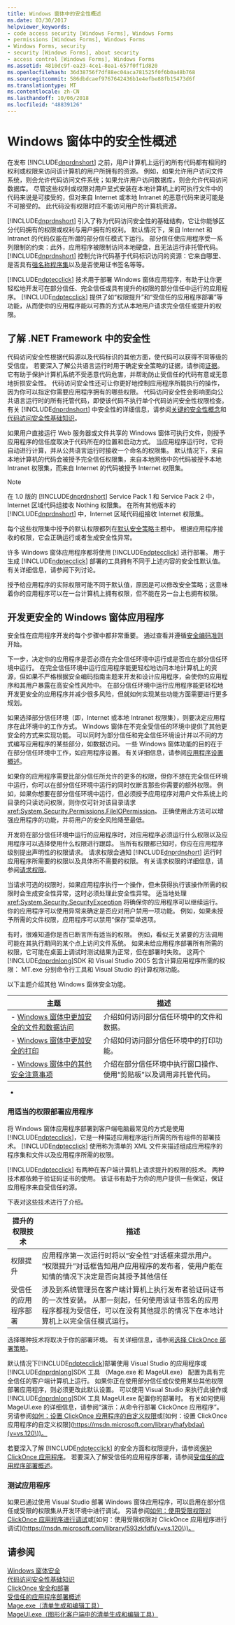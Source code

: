 ```yaml
---
title: Windows 窗体中的安全性概述
ms.date: 03/30/2017
helpviewer_keywords:
- code access security [Windows Forms], Windows Forms
- permissions [Windows Forms], Windows Forms
- Windows Forms, security
- security [Windows Forms], about security
- access control [Windows Forms], Windows Forms
ms.assetid: 4810dc9f-ea23-4ce1-8ea1-657f0ff1d820
ms.openlocfilehash: 36d38756f7df88ec04aca781525f0f6b0a48b768
ms.sourcegitcommit: 586dbdcaef9767642436b1e4efbe88fb15473d6f
ms.translationtype: MT
ms.contentlocale: zh-CN
ms.lasthandoff: 10/06/2018
ms.locfileid: "48839126"
---
```

# <a name="security-in-windows-forms-overview"></a>Windows 窗体中的安全性概述
在发布 [!INCLUDE[dnprdnshort](../../../includes/dnprdnshort-md.md)] 之前，用户计算机上运行的所有代码都有相同的权利或权限来访问该计算机的用户所拥有的资源。 例如，如果允许用户访问文件系统，则会允许代码访问文件系统；如果允许用户访问数据库，则会允许代码访问数据库。 尽管这些权利或权限对用户显式安装在本地计算机上的可执行文件中的代码来说是可接受的，但对来自 Internet 或本地 Intranet 的恶意代码来说可能是不可接受的。 此代码没有权限时应不能访问用户的计算机资源。  
  
 [!INCLUDE[dnprdnshort](../../../includes/dnprdnshort-md.md)] 引入了称为代码访问安全性的基础结构，它让你能够区分代码拥有的权限或权利与用户拥有的权利。 默认情况下，来自 Internet 和 Intranet 的代码仅能在所谓的部分信任模式下运行。 部分信任使应用程序受一系列限制的约束：此外，应用程序被限制访问本地硬盘，且无法运行非托管代码。 [!INCLUDE[dnprdnshort](../../../includes/dnprdnshort-md.md)] 控制允许代码基于代码标识访问的资源：它来自哪里、是否具有[强名称程序集](../../../docs/framework/app-domains/strong-named-assemblies.md)以及是否使用证书签名等等。  
  
 [!INCLUDE[ndptecclick](../../../includes/ndptecclick-md.md)] 技术用于部署 Windows 窗体应用程序，有助于让你更轻松地开发可在部分信任、完全信任或具有提升的权限的部分信任中运行的应用程序。 [!INCLUDE[ndptecclick](../../../includes/ndptecclick-md.md)] 提供了如“权限提升”和“受信任的应用程序部署”等功能，从而使你的应用程序能以可靠的方式从本地用户请求完全信任或提升的权限。  
  
## <a name="understanding-security-in-the-net-framework"></a>了解 .NET Framework 中的安全性  
 代码访问安全性根据代码源以及代码标识的其他方面，使代码可以获得不同等级的受信度。 若要深入了解公共语言运行时用于确定安全策略的证据，请参阅[证据](https://msdn.microsoft.com/library/64ceb7c8-a0b4-46c4-97dc-6c22da0539da)。 它有助于保护计算机系统不受恶意代码危害，并帮助防止受信任的代码有意或无意地折损安全性。 代码访问安全性还可让你更好地控制应用程序所能执行的操作，因为你可以指定你需要应用程序拥有的哪些权限。 代码访问安全性会影响面向公共语言运行时的所有托管代码，即使该代码不执行单个代码访问安全性权限检查。 有关 [!INCLUDE[dnprdnshort](../../../includes/dnprdnshort-md.md)] 中安全性的详细信息，请参阅[关键的安全性概念](../../../docs/standard/security/key-security-concepts.md)和[代码访问安全性基础知识](../../../docs/framework/misc/code-access-security-basics.md)。  
  
 如果用户直接运行 Web 服务器或文件共享的 Windows 窗体可执行文件，则授予应用程序的信任度取决于代码所在的位置和启动方式。 当应用程序运行时，它将自动进行计算，并从公共语言运行时接收一个命名的权限集。 默认情况下，来自本地计算机的代码会被授予完全信任权限集，来自本地网络中的代码被授予本地 Intranet 权限集，而来自 Internet 的代码被授予 Internet 权限集。  
  
> [!NOTE]
>  在 1.0 版的 [!INCLUDE[dnprdnshort](../../../includes/dnprdnshort-md.md)] Service Pack 1 和 Service Pack 2 中，Internet 区域代码组接收 Nothing 权限集。 在所有其他版本的 [!INCLUDE[dnprdnshort](../../../includes/dnprdnshort-md.md)] 中，Internet 区域代码组接收 Internet 权限集。  
>   
>  每个这些权限集中授予的默认权限都列在[默认安全策略](https://msdn.microsoft.com/library/2c086873-0894-4f4d-8f7e-47427c1a3b55)主题中。 根据应用程序接收的权限，它会正确运行或者生成安全性异常。  
>   
>  许多 Windows 窗体应用程序都将使用 [!INCLUDE[ndptecclick](../../../includes/ndptecclick-md.md)] 进行部署。 用于生成 [!INCLUDE[ndptecclick](../../../includes/ndptecclick-md.md)] 部署的工具拥有不同于上述内容的安全性默认值。 有关详细信息，请参阅下列讨论。  
  
 授予给应用程序的实际权限可能不同于默认值，原因是可以修改安全策略；这意味着你的应用程序可以在一台计算机上拥有权限，但不能在另一台上也拥有权限。  
  
## <a name="developing-a-more-secure-windows-forms-application"></a>开发更安全的 Windows 窗体应用程序  
 安全性在应用程序开发的每个步骤中都非常重要。 通过查看并遵循[安全编码准则](../../../docs/standard/security/secure-coding-guidelines.md)开始。  
  
 下一步，决定你的应用程序是否必须在完全信任环境中运行或是否应在部分信任环境中运行。 在完全信任环境中运行应用程序能更轻松地访问本地计算机上的资源，但如果不严格根据安全编码指南主题来开发和设计应用程序，会使你的应用程序和其用户暴露在高安全性风险中。 在部分信任环境中运行应用程序能更轻松地开发更安全的应用程序并减少很多风险，但就如何实现某些功能方面需要进行更多规划。  
  
 如果选择部分信任环境（即，Internet 或本地 Intranet 权限集），则要决定应用程序在此环境中的工作方式。 Windows 窗体在不完全受信任的环境中提供了其他更安全的方式来实现功能。 可以同时为部分信任和完全信任环境设计并以不同的方式编写应用程序的某些部分，如数据访问。 一些 Windows 窗体功能的目的在于在部分信任环境中工作，如应用程序设置。 有关详细信息，请参阅[应用程序设置概述](../../../docs/framework/winforms/advanced/application-settings-overview.md)。  
  
 如果你的应用程序需要比部分信任所允许的更多的权限，但你不想在完全信任环境中运行，你可以在部分信任环境中运行的同时仅断言那些你需要的额外权限。 例如，如果你想要在部分信任环境中运行，但必须授予应用程序对用户文件系统上的目录的只读访问权限，则你仅可针对该目录请求 <xref:System.Security.Permissions.FileIOPermission>。 正确使用此方法可以增强应用程序的功能，并将用户的安全风险降至最低。  
  
 开发将在部分信任环境中运行的应用程序时，对应用程序必须运行什么权限以及应用程序可以选择使用什么权限进行跟踪。 当所有权限都已知时，你应在应用程序级别提出声明性的权限请求。 请求权限会通知 [!INCLUDE[dnprdnshort](../../../includes/dnprdnshort-md.md)] 运行时应用程序所需要的权限以及具体所不需要的权限。 有关请求权限的详细信息，请参阅[请求权限](https://msdn.microsoft.com/library/0447c49d-8cba-45e4-862c-ff0b59bebdc2)。  
  
 当请求可选的权限时，如果应用程序执行一个操作，但未获得执行该操作所需的权限时会生成安全性异常，这时必须处理此安全性异常。 适当地处理 <xref:System.Security.SecurityException> 将确保你的应用程序可以继续运行。 你的应用程序可以使用异常来确定是否应对用户禁用一项功能。 例如，如果未授予所需的文件权限，应用程序可以禁用“保存”菜单选项。  
  
 有时，很难知道你是否已断言所有适当的权限。 例如，看似无关紧要的方法调用可能在其执行期间的某个点上访问文件系统。 如果未给应用程序部署所有所需的权限，它可能在桌面上调试时测试结果为正常，但在部署时失败。 这两个[!INCLUDE[dnprdnlong](../../../includes/dnprdnlong-md.md)]SDK 和 Visual Studio 2005 包含计算应用程序所需的权限： MT.exe 分别命令行工具和 Visual Studio 的计算权限功能。  
  
 以下主题介绍其他 Windows 窗体安全功能。  
  
|主题|描述|  
|-----------|-----------------|  
|-   [Windows 窗体中更加安全的文件和数据访问](../../../docs/framework/winforms/more-secure-file-and-data-access-in-windows-forms.md)|介绍如何访问部分信任环境中的文件和数据。|  
|-   [Windows 窗体中更加安全的打印](../../../docs/framework/winforms/more-secure-printing-in-windows-forms.md)|介绍如何访问部分信任环境中的打印功能。|  
|-   [Windows 窗体中的其他安全注意事项](../../../docs/framework/winforms/additional-security-considerations-in-windows-forms.md)|介绍在部分信任环境中执行窗口操作、使用“剪贴板”以及调用非托管代码。|  
  
-  
  
### <a name="deploying-an-application-with-the-appropriate-permissions"></a>用适当的权限部署应用程序  
 将 Windows 窗体应用程序部署到客户端电脑最常见的方式是使用 [!INCLUDE[ndptecclick](../../../includes/ndptecclick-md.md)]，它是一种描述应用程序运行所需的所有组件的部署技术。 [!INCLUDE[ndptecclick](../../../includes/ndptecclick-md.md)] 使用称为清单的 XML 文件来描述组成应用程序的程序集和文件以及应用程序所需的权限。  
  
 [!INCLUDE[ndptecclick](../../../includes/ndptecclick-md.md)] 有两种在客户端计算机上请求提升的权限的技术。 两种技术都依赖于验证码证书的使用。 该证书有助于为你的用户提供一些保证，保证应用程序来自受信任的源。  
  
 下表对这些技术进行了介绍。  
  
|提升的权限技术|描述|  
|------------------------------------|-----------------|  
|权限提升|应用程序第一次运行时将以“安全性”对话框来提示用户。 “权限提升”对话框告知用户应用程序的发布者，使用户能在知情的情况下决定是否向其授予其他信任|  
|受信任的应用程序部署|涉及到系统管理员在客户端计算机上执行发布者验证码证书的一次性安装。 从那一刻起，任何使用该证书签名的应用程序都视为受信任，可以在没有其他提示的情况下在本地计算机上以完全信任模式运行。|  
  
 选择哪种技术将取决于你的部署环境。 有关详细信息，请参阅[选择 ClickOnce 部署策略](/visualstudio/deployment/choosing-a-clickonce-deployment-strategy)。  
  
 默认情况下[!INCLUDE[ndptecclick](../../../includes/ndptecclick-md.md)]部署使用 Visual Studio 的应用程序或[!INCLUDE[dnprdnlong](../../../includes/dnprdnlong-md.md)]SDK 工具 （Mage.exe 和 MageUI.exe） 配置为具有完全信任的客户端计算机上运行。 如果你正在使用部分信任或仅使用某些其他权限部署应用程序，则必须更改此默认设置。 可以使用 Visual Studio 来执行此操作或[!INCLUDE[dnprdnlong](../../../includes/dnprdnlong-md.md)]SDK 工具 MageUI.exe 配置你的部署时。 有关如何使用 MageUI.exe 的详细信息，请参阅“演示：从命令行部署 ClickOnce 应用程序”。  另请参阅[如何：设置 ClickOnce 应用程序的自定义权限](https://msdn.microsoft.com/library/hafybdaa\(v=vs.110\))或[如何：设置 ClickOnce 应用程序的自定义权限](https://msdn.microsoft.com/library/hafybdaa\(v=vs.120\))。  
  
 若要深入了解 [!INCLUDE[ndptecclick](../../../includes/ndptecclick-md.md)] 的安全方面和权限提升，请参阅[保护 ClickOnce 应用程序](/visualstudio/deployment/securing-clickonce-applications)。 若要深入了解受信任的应用程序部署，请参阅[受信任的应用程序部署概述](/visualstudio/deployment/trusted-application-deployment-overview)。  
  
### <a name="testing-the-application"></a>测试应用程序  
 如果已通过使用 Visual Studio 部署 Windows 窗体应用程序，可以启用在部分信任或受限的权限集从开发环境中进行调试。  另请参阅[如何：使用受限权限对 ClickOnce 应用程序进行调试](https://msdn.microsoft.com/library/593zkfdf\(v=vs.110\))或[如何：使用受限权限对 ClickOnce 应用程序进行调试](https://msdn.microsoft.com/library/593zkfdf\(v=vs.120\))。  
  
## <a name="see-also"></a>请参阅  
 [Windows 窗体安全](../../../docs/framework/winforms/windows-forms-security.md)  
 [代码访问安全性基础知识](../../../docs/framework/misc/code-access-security-basics.md)  
 [ClickOnce 安全和部署](/visualstudio/deployment/clickonce-security-and-deployment)  
 [受信任的应用程序部署概述](/visualstudio/deployment/trusted-application-deployment-overview)  
 [Mage.exe（清单生成和编辑工具）](../../../docs/framework/tools/mage-exe-manifest-generation-and-editing-tool.md)  
 [MageUI.exe（图形化客户端中的清单生成和编辑工具）](../../../docs/framework/tools/mageui-exe-manifest-generation-and-editing-tool-graphical-client.md)
